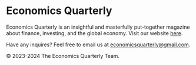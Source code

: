 # Economics Quarterly
Economics Quarterly is an insightful and masterfully put-together magazine about finance, investing, and the global economy. Visit our website [here](https://economicsquarterly.github.io/EconomicsQuarterly/).

Have any inquires? Feel free to email us at [economicsquarterly@gmail.com](mailto:economicsquarterly@gmail.com).

© 2023-2024 The Economics Quarterly Team.